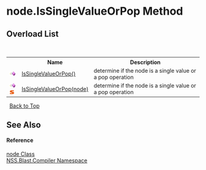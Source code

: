 # node.IsSingleValueOrPop Method 
 


## Overload List
&nbsp;<table><tr><th></th><th>Name</th><th>Description</th></tr><tr><td>![Public method](media/pubmethod.gif "Public method")</td><td><a href="a69c2de7-f6ac-57d6-c58e-bb2900105ae3">IsSingleValueOrPop()</a></td><td>
determine if the node is a single value or a pop operation</td></tr><tr><td>![Public method](media/pubmethod.gif "Public method")![Static member](media/static.gif "Static member")</td><td><a href="fc3f75a8-cfeb-5437-deda-77794940f2bb">IsSingleValueOrPop(node)</a></td><td>
determine if the node is a single value or a pop operation</td></tr></table>&nbsp;
<a href="#node.issinglevalueorpop-method">Back to Top</a>

## See Also


#### Reference
<a href="7dc9b7e9-64ad-f224-ae1a-4e6639739f56">node Class</a><br /><a href="26a25caa-f50b-92ad-f15c-dbb9db1493ae">NSS.Blast.Compiler Namespace</a><br />